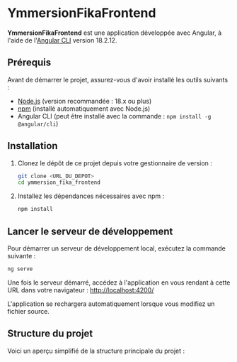 # YmmersionFikaFrontend

**YmmersionFikaFrontend** est une application développée avec Angular, à l'aide de l'[Angular CLI](https://github.com/angular/angular-cli) version 18.2.12.

## Prérequis

Avant de démarrer le projet, assurez-vous d'avoir installé les outils suivants :

- [Node.js](https://nodejs.org/) (version recommandée : 18.x ou plus)
- [npm](https://www.npmjs.com/) (installé automatiquement avec Node.js)
- Angular CLI (peut être installé avec la commande : `npm install -g @angular/cli`)

## Installation

1. Clonez le dépôt de ce projet depuis votre gestionnaire de version :
    ```bash
    git clone <URL_DU_DEPOT>
    cd ymmersion_fika_frontend
    ```

2. Installez les dépendances nécessaires avec npm :
    ```bash
    npm install
    ```

## Lancer le serveur de développement

Pour démarrer un serveur de développement local, exécutez la commande suivante :
```bash
ng serve
```

Une fois le serveur démarré, accédez à l'application en vous rendant à cette URL dans votre navigateur :
[http://localhost:4200/](http://localhost:4200/)

L'application se rechargera automatiquement lorsque vous modifiez un fichier source.

## Structure du projet

Voici un aperçu simplifié de la structure principale du projet :
